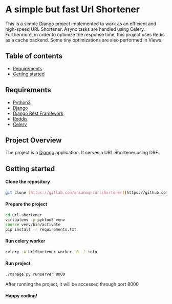 # A simple but fast Url Shortener
This is a simple Django project implemented to work as an efficient and high-speed URL Shortener. 
Async tasks are handled using Celery. Furthermore, in order to optimize the response time, this project uses Redis as a cache backend. Some tiny optimizations are also performed in Views.

## Table of contents 

- [Requirements](#requirements)
- [Getting started](#getting-started)

## Requirements

* [Python3](https://www.python.org/)
* [Django](https://www.djangoproject.com/)
* [Django Rest Framework](https://www.django-rest-framework.org/)
* [Reddis](https://redis.io/)
* [Celery](http://www.celeryproject.org/)

## Project Overview

The project is a [Django](https://www.djangoproject.com/start/) application. It serves a URL Shortener using DRF. 

## Getting started

#### Clone the repository

```bash
git clone [https://gitlab.com/ehsanmqn/urlshortener](https://github.com/ehsanmqn/url-shortener)
```

#### Prepare the project
```bash
cd url-shortener
virtualenv -p pyhton3 venv
source venv/bin/activate
pip install -r requirements.txt
```

#### Run celery worker

```bash
celery -A UrlShortener worker -B -l info
```

#### Run project

```bash
./manage.py runserver 8000
```

After running the project, it will be accessed through port 8000

#### Happy coding!

